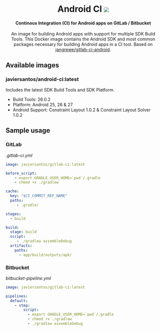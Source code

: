 <h1 align="center">Android CI <a href="https://hub.docker.com/r/javiersantos/android-ci/"><img src="https://img.shields.io/docker/automated/javiersantos/android-ci.svg"></a></h1>
<h4 align="center">Continous Integration (CI) for Android apps on GitLab / Bitbucket</h4>

<p align="center">An image for building Android apps with support for multiple SDK Build Tools. This Docker image contains the Android SDK and most common packages necessary for building Android apps in a CI tool. Based on <a href="https://github.com/jangrewe/gitlab-ci-android">jangrewe/gitlab-ci-android</a>.</p>

## Available images
### javiersantos/android-ci:latest
Includes the latest SDK Build Tools and SDK Platform.

* Build Tools: 26.0.2
* Platform: Android 25, 26 & 27
* Android Support: Constraint Layout 1.0.2 & Constraint Layout Solver 1.0.2

## Sample usage
### GitLab
*.gitlab-ci.yml*

```yml
image: javiersantos/gitlab-ci:latest

before_script:
    - export GRADLE_USER_HOME=`pwd`/.gradle
    - chmod +x ./gradlew

cache:
  key: "$CI_COMMIT_REF_NAME"
  paths:
     - .gradle/

stages:
  - build

build:
  stage: build
  script:
     - ./gradlew assembleDebug
  artifacts:
    paths:
      - app/build/outputs/apk/
```

### Bitbucket
*bitbucket-pipeline.yml*

```yml
image: javiersantos/gitlab-ci:latest

pipelines:
  default:
    - step:
        script:
          - export GRADLE_USER_HOME=`pwd`/.gradle
          - chmod +x ./gradlew
          - ./gradlew assembleDebug
```